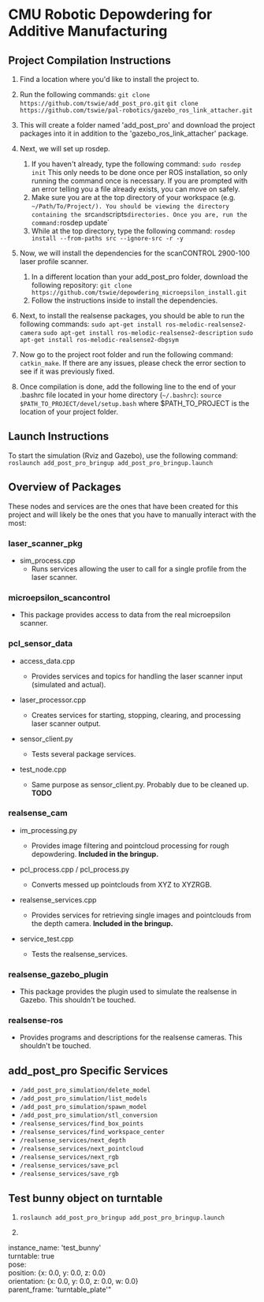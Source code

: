 # __**CMU Robotic Depowdering for Additive Manufacturing**__

## __**Project Compilation Instructions**__
 1. Find a location where you'd like to install the project to.
 2. Run the following commands:
 `git clone https://github.com/tswie/add_post_pro.git`
 `git clone https://github.com/tswie/pal-robotics/gazebo_ros_link_attacher.git`
 3. This will create a folder named 'add_post_pro' and download the project packages into it in addition to the 'gazebo_ros_link_attacher' package.
 4. Next, we will set up rosdep.
    1. If you haven't already, type the following command:
   `sudo rosdep init`
   This only needs to be done once per ROS installation, so only running the command once is necessary. If you are prompted
   with an error telling you a file already exists, you can move on safely.
    2. Make sure you are at the top directory of your workspace (e.g. `~/Path/To/Project/). You should be viewing the directory
   containing the `src` and `scripts` directories. Once you are, run the command: `rosdep update`
    3. While at the top directory, type the following command:
   `rosdep install --from-paths src --ignore-src -r -y`

 5. Now, we will install the dependencies for the scanCONTROL 2900-100 laser profile scanner.
    1. In a different location than your add_post_pro folder, download the following repository:
   `git clone https://github.com/tswie/depowdering_microepsilon_install.git`
    2. Follow the instructions inside to install the dependencies.

 6. Next, to install the realsense packages, you should be able to run the following commands:
 `sudo apt-get install ros-melodic-realsense2-camera`
 `sudo apt-get install ros-melodic-realsense2-description`
 `sudo apt-get install ros-melodic-realsense2-dbgsym`

 1. Now go to the project root folder and run the following command:
 `catkin_make`. If there are any issues, please check the error section to see if it was previously fixed.

 8. Once compilation is done, add the following line to the end of your .bashrc file located in your home directory (`~/.bashrc`):
 `source $PATH_TO_PROJECT/devel/setup.bash`
 where $PATH_TO_PROJECT is the location of your project folder.

## __**Launch Instructions**__
To start the simulation (Rviz and Gazebo), use the following command:
`roslaunch add_post_pro_bringup add_post_pro_bringup.launch`

## __**Overview of Packages**__
These nodes and services are the ones that have been created for this project and will likely be the ones that you have to manually interact with the most:

### __**laser_scanner_pkg**__
 - sim_process.cpp
   * Runs services allowing the user to call for a single profile from the laser scanner.

### __**microepsilon_scancontrol**__
 - This package provides access to data from the real microepsilon scanner. 

### __**pcl_sensor_data**__
 - access_data.cpp
   * Provides services and topics for handling the laser scanner input (simulated and actual).

 - laser_processor.cpp
   * Creates services for starting, stopping, clearing, and processing laser scanner output.

 - sensor_client.py
   * Tests several package services.

 - test_node.cpp
   * Same purpose as sensor_client.py. Probably due to be cleaned up. **TODO**

### __**realsense_cam**__
 - im_processing.py
   * Provides image filtering and pointcloud processing for rough depowdering. **Included in the bringup.**

 - pcl_process.cpp / pcl_process.py
   * Converts messed up pointclouds from XYZ to XYZRGB.

 - realsense_services.cpp
   * Provides services for retrieving single images and pointclouds from the depth camera.  **Included in the bringup.**

 - service_test.cpp
   * Tests the realsense_services.

### __**realsense_gazebo_plugin**__
 - This package provides the plugin used to simulate the realsense in Gazebo. This shouldn't be touched.

### __**realsense-ros**__
 - Provides programs and descriptions for the realsense cameras. This shouldn't be touched.


## __**add_post_pro Specific Services**__
 - `/add_post_pro_simulation/delete_model`
 - `/add_post_pro_simulation/list_models`
 - `/add_post_pro_simulation/spawn_model`
 - `/add_post_pro_simulation/stl_conversion`
 - `/realsense_services/find_box_points`
 - `/realsense_services/find_workspace_center`
 - `/realsense_services/next_depth`
 - `/realsense_services/next_pointcloud`
 - `/realsense_services/next_rgb`
 - `/realsense_services/save_pcl`
 - `/realsense_services/save_rgb`

## __**Test bunny object on turntable**__
1. `roslaunch add_post_pro_bringup add_post_pro_bringup.launch`
2. ```rosservice call /add_post_pro_simulation/spawn_model "model_name: 'test_bunny'  
instance_name: 'test_bunny'  
turntable: true  
pose:  
  position: {x: 0.0, y: 0.0, z: 0.0}  
  orientation: {x: 0.0, y: 0.0, z: 0.0, w: 0.0}  
parent_frame: 'turntable_plate'"  
```
